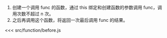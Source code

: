 1. 创建一个调用 func 的函数，通过 this 绑定和创建函数的参数调用 func，调用次数不超过 n 次。
2. 之后再调用这个函数，将返回一次最后调用 func 的结果。

<<< src/function/before.js